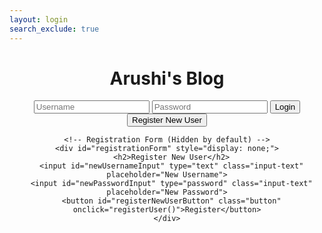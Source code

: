 ```yaml
---
layout: login
search_exclude: true
---
```



<html lang="en">
<head>
  <meta charset="UTF-8">
  <meta name="viewport" content="width=device-width, initial-scale=1.0">
  <link rel="stylesheet" type="text/css" href="your_stylesheet.css">
  <title>Login Page</title>
</head>
<body>
  <div class="container" style="text-align: center;">
    <h1>Arushi's Blog</h1>
    <input id="usernameInput" type="text" class="input-text" placeholder="Username">
    <input id="passwordInput" type="password" class="input-text" placeholder="Password">
    <button id="loginButton" class="button" onclick="loginUser()">Login</button>
    <button id="registerButton" class="button register-button" onclick="showRegistrationForm()">Register New User</button>

    <!-- Registration Form (Hidden by default) -->
    <div id="registrationForm" style="display: none;">
      <h2>Register New User</h2>
      <input id="newUsernameInput" type="text" class="input-text" placeholder="New Username">
      <input id="newPasswordInput" type="password" class="input-text" placeholder="New Password">
      <button id="registerNewUserButton" class="button" onclick="registerUser()">Register</button>
    </div>
  </div>

  <script>
    function showRegistrationForm() {
      document.getElementById("registrationForm").style.display = "block";
    }

    function registerUser() {
      const newUsername = document.getElementById("newUsernameInput").value;
      const newPassword = document.getElementById("newPasswordInput").value;

      // Make a POST request to register a new user
      fetch('http://127.0.0.1:5000/users', {
        method: 'POST',
        headers: {
          'Content-Type': 'application/json',
        },
        body: JSON.stringify({
          username: newUsername,
          password: newPassword,
        }),
      })
      .then(response => response.json())
      .then(data => {
        console.log('User registration successful:', data);
        alert('Registration successful!');
        // Optionally, you can show a success message or redirect the user
      })
      .catch(error => {
        console.error('Error registering user:', error);
        alert('Registration failed. Please try again.');
        // Handle error, show error message, etc.
      });
    }

    function loginUser() {
      const username = document.getElementById("usernameInput").value;
      const password = document.getElementById("passwordInput").value;

      // Make a POST request to check login credentials
      fetch('http://127.0.0.1:5000/login', {
        method: 'POST',
        headers: {
          'Content-Type': 'application/json',
        },
        body: JSON.stringify({
          username: username,
          password: password,
        }),
      })
      .then(response => {
        if (response.ok) {
          console.log('Login successful');
          alert('Login succesful, redirecting you to the main page');
          // Optionally, you can redirect the user to another link
          window.location.href = 'https://deeskili.github.io/mainpage/AD_compsci.html';
        } else {
          console.log('Login failed');
          alert('Login failed, please check you credentials');
          // Optionally, you can show an error message
        }
      })
      .catch(error => {
        console.error('Error:', error);
        // Handle error, show error message, etc.
      });
    }
  </script>
</body>
</html>


